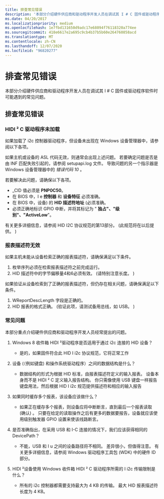 ```yaml
---
title: 排查常见错误
description: '本部分介绍硬件供应商和驱动程序开发人员在调试其 I # C 固件或驱动程序软件时可能遇到的常见问题。'
ms.date: 04/20/2017
ms.localizationpriority: medium
ms.openlocfilehash: 1e7fbd131650d9adc17e68094f76118320a774ee
ms.sourcegitcommit: 418e6617e2a695c9cb4b37b5b60e264760858acd
ms.translationtype: MT
ms.contentlocale: zh-CN
ms.lasthandoff: 12/07/2020
ms.locfileid: "96820277"
---
```

# <a name="troubleshooting-common-errors"></a>排查常见错误


本部分介绍硬件供应商和驱动程序开发人员在调试其 I # C 固件或驱动程序软件时可能遇到的常见问题。

## <a name="troubleshooting-common-errors"></a>排查常见错误


### <a name="hidic-driver-does-not-load"></a><a href="" id="hidi2c-driver-does-not-load"></a>HIDI ² C 驱动程序未加载

如果加载了 i2c 控制器驱动程序，但设备未出现在 Windows 设备管理器中，请参阅以下各项。

如果主机或设备的 ASL 代码无效，则通常会出现上述问题。 若要确定问题是否是由 INF 匹配失败引起的，请参阅 setupapi.log 文件。 导致问题的另一个指示器是 Windows 设备管理器中的 *错误代码 10* 。

若要解决此问题，请确保以下各项。

-   \_CID 值必须是 **PNP0C50**。
-   在 BIOS 中，I e **控制器** 和 **设备特征** 必须准确。
-   在 BIOS 中，设备) 的 **HID 描述符地址** (必须准确。
-   必须正确地标识 GPIO 中断，并将其标记为 " **独占"、"级别"、"ActiveLow**"。

有关更多详细信息，请参阅 HID I2C 协议规范的第13部分。  (此规范将在以后提供。 ) 

### <a name="invalid-report-descriptor"></a>报表描述符无效

如果主机未能从设备检索正确的报表描述符，请确保满足以下条件。

1.  枚举序列必须在检索报表描述符之前完成运行。
2.  HID 描述符中的字节偏移量4和6必须有效。  (请特别注意长度。 ) 

如果验证从设备检索到了正确的报表描述符，但仍存在相关问题，请确保满足以下条件。

1.  WReportDescLength 字段是正确的。
2.  HID 报表的格式正确。  (验证此项，请测试备用总线，如 USB。 ) 

### <a name="faq"></a>常见问题

本部分重点介绍硬件供应商和驱动程序开发人员经常提出的问题。

1.  Windows 8 收件箱 HIDI ²驱动程序是否适用于通过 i2c 连接的 HID 设备？
    -   是的，如果固件符合此 HID I i2c 协议规范，它将正常工作

2.  设备 (（例如键盘) 和操作系统驱动程序）之间的数据结构是什么？
    -   数据结构的形式为根据 HID 标准，由报表描述符定义的输入报表。 设备本身而不是 HIDI ² C 定义输入报告结构。 你只需像使用 USB 键盘一样报告键盘用法，然后根据 HID I i2c 规范提供描述符和相应的输入报告

3.  如果同时缓存多个报表，该设备应该做什么？
    -   如果正在缓存多个报表，则设备应将中断断言，直到最后一个报表读取 (确认) 。 只要在给定的读取操作之后有更多的数据要报告，设备就应该使用级别触发器 GPIO 设置来使该线路断言。

4.  是否准确指出，在采用 USB 和 I-C 连接的情况下，我们应该获得相同的 DevicePath？
    -   不能，USB 和 I u 之间的设备路径将不相同。 差异很小，但值得注意。 有关更多详细信息，请参阅 Windows 驱动程序工具包 (WDK) 中的硬件 ID 部分。

5.  HIDI ²设备使用 Windows 收件箱 HIDI ² C 驱动程序所需的 I i2c 传输限制是什么？
    -   所有的 i2c 控制器都需要支持最大为 4 KB 的传输。 最大 HID 报表描述符长度为 4 KB。

 

 




